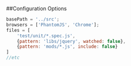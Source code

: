 ##Configuration Options

```javascript
basePath = '../src';
browsers = ['PhantomJS', 'Chrome'];
files = [
	'test/unit/*.spec.js',
	{pattern: 'libs/jquery', watched: false},
	{pattern: 'mods/*.js', include: false}
]
//etc
```
